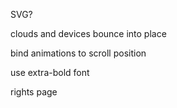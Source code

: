 SVG?

clouds and devices bounce into place

bind animations to scroll position

use extra-bold font

rights page
